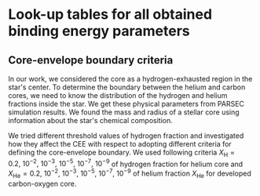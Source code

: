 # Look-up tables for all obtained binding energy parameters 

## Core-envelope boundary criteria

In our work, we considered the core as a hydrogen-exhausted region in the star's center.
To determine the boundary between the helium and carbon cores, we need to know the distribution of the hydrogen and helium fractions inside the star.
We get these physical parameters from PARSEC simulation results.
We found the mass and radius of a stellar core using information about the star's chemical composition. 

We tried different threshold values of hydrogen fraction and investigated how they affect the CEE with respect to adopting different criteria for defining the core-envelope boundary.
We used following  criteria  $X_{\text{H}}=0.2, \ 10^{-2}, \ 10^{-3}, \  10^{-5}, \ 10^{-7}, \ 10^{-9}$ 
of   hydrogen fraction  for  helium core and $X_{\text{He}}=0.2, \ 10^{-2}, \ 10^{-3}, \ 10^{-5}, \ 10^{-7}, \ 10^{-9}$ 
of helium fraction $X_{\text{He}}$ for  developed carbon-oxygen core.



 
